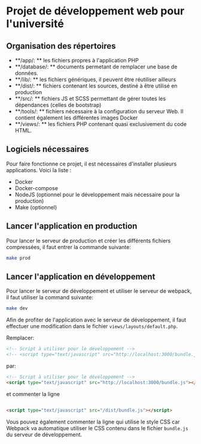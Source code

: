 # Projet de développement web pour l'université

## Organisation des répertoires

* **/app/: ** les fichiers propres à l'application PHP
* **/database/: ** documents permetant de remplacer une base de données.
* **/lib/: ** les fichiers génériques, il peuvent être réutiliser ailleurs
* **/dist/: ** fichiers contenant les sources, destiné à être utilisé en production
* **/src/: ** fichiers JS et SCSS permettant de gérer toutes les dépendances (celles de bootstrap)
* **/tools/: ** fichiers nécessaire à la configuration du serveur Web. Il contient également les différentes images Docker
* **/views/: ** les fichiers PHP contenant quasi exclusivement du code HTML.

## Logiciels nécessaires

Pour faire fonctionne ce projet, il est nécessaires d'installer plusieurs applications. Voici la liste :
 * Docker
 * Docker-compose
 * NodeJS (optionnel pour le développement mais nécessaire pour la production)
 * Make (optionnel)


## Lancer l'application en production

Pour lancer le serveur de production et créer les différents fichiers compressées, il faut entrer la commande suivante:

``` sh
make prod
```


## Lancer l'application en développement

Pour lancer le serveur de développement et utiliser le serveur de webpack, il faut utiliser la command suivante:

``` sh
make dev
```

Afin de profiter de l'application avec le serveur de développement, il faut effectuer une modification dans le fichier `views/layouts/default.php`.

Remplacer:

``` html
<!-- Script à utiliser pour le développement -->
<!-- <script type="text/javascript" src="http://localhost:3000/bundle.js"></script> -->
```

par:

``` html
<!-- Script à utiliser pour le développement -->
<script type="text/javascript" src="http://localhost:3000/bundle.js"></script>
```

et commenter la ligne

``` html

<script type="text/javascript" src="/dist/bundle.js"></script>
```

Vous pouvez également commenter la ligne qui utilise le style CSS car Webpack va automatique utiliser le CSS contenu dans le fichier `bundle.js` du serveur de développement.
